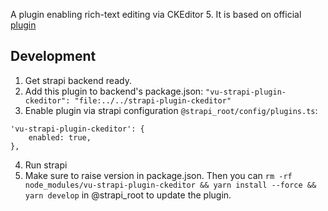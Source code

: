 A plugin enabling rich-text editing via CKEditor 5.
It is based on official [plugin](https://github.com/ckeditor/strapi-plugin-ckeditor)

## Development

1. Get strapi backend ready.
2. Add this plugin to backend's package.json: `"vu-strapi-plugin-ckeditor": "file:../../strapi-plugin-ckeditor"`
3. Enable plugin via strapi configuration `@strapi_root/config/plugins.ts`:

```
'vu-strapi-plugin-ckeditor': {
    enabled: true,
},
```

4. Run strapi
5. Make sure to raise version in package.json. Then you can `rm -rf node_modules/vu-strapi-plugin-ckeditor && yarn install --force && yarn develop` in @strapi_root to update the plugin.

